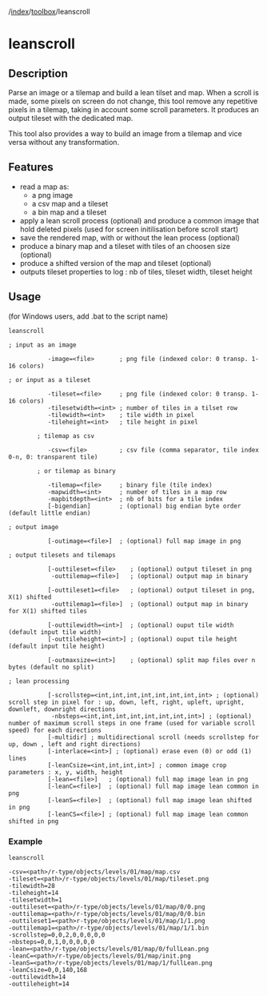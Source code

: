 /[index]/[toolbox]/leanscroll

[index]: ../../../../readme.md
[toolbox]: ../../../../docs/toolbox.md

# leanscroll
## Description
Parse an image or a tilemap and build a lean tilset and map.
When a scroll is made, some pixels on screen do not change, this tool remove any repetitive pixels in a tilemap, taking in account some scroll parameters.
It produces an output tileset with the dedicated map.

This tool also provides a way to build an image from a tilemap and vice versa without any transformation.

## Features
* read a map as:
    - a png image
    - a csv map and a tileset
    - a bin map and a tileset
* apply a lean scroll process (optional) and produce a common image that hold deleted pixels (used for screen initilisation before scroll start)
* save the rendered map, with or without the lean process (optional)
* produce a binary map and a tileset with tiles of an choosen size (optional)
* produce a shifted version of the map and tileset (optional)
* outputs tileset properties to log : nb of tiles, tileset width, tileset height

## Usage

(for Windows users, add .bat to the script name)

```
leanscroll 

; input as an image

           -image=<file>       ; png file (indexed color: 0 transp. 1-16 colors)

; or input as a tileset

           -tileset=<file>     ; png file (indexed color: 0 transp. 1-16 colors)
           -tilesetwidth=<int> ; number of tiles in a tilset row
           -tilewidth=<int>    ; tile width in pixel
           -tileheight=<int>   ; tile height in pixel

        ; tilemap as csv

           -csv=<file>         ; csv file (comma separator, tile index 0-n, 0: transparent tile)

        ; or tilemap as binary

           -tilemap=<file>     ; binary file (tile index)
           -mapwidth=<int>     ; number of tiles in a map row
           -mapbitdepth=<int>  ; nb of bits for a tile index
           [-bigendian]        ; (optional) big endian byte order (default little endian)

; output image

           [-outimage=<file>]  ; (optional) full map image in png

; output tilesets and tilemaps

           [-outtileset=<file>    ; (optional) output tileset in png
            -outtilemap=<file>]   ; (optional) output map in binary

           [-outtileset1=<file>   ; (optional) output tileset in png, X(1) shifted
            -outtilemap1=<file>]  ; (optional) output map in binary for X(1) shifted tiles

           [-outtilewidth=<int>]  ; (optional) ouput tile width (default input tile width)
           [-outtileheight=<int>] ; (optional) ouput tile height (default input tile height)

           [-outmaxsize=<int>]    ; (optional) split map files over n bytes (default no split)

; lean processing

           [-scrollstep=<int,int,int,int,int,int,int,int> ; (optional) scroll step in pixel for : up, down, left, right, upleft, upright, downleft, downright directions
            -nbsteps=<int,int,int,int,int,int,int,int>] ; (optional) number of maximum scroll steps in one frame (used for variable scroll speed) for each directions
           [-multidir] ; multidirectional scroll (needs scrollstep for up, down , left and right directions)
           [-interlace=<int>] ; (optional) erase even (0) or odd (1) lines
           [-leanCsize=<int,int,int,int>] ; common image crop parameters : x, y, width, height
           [-lean=<file>]   ; (optional) full map image lean in png
           [-leanC=<file>]  ; (optional) full map image lean common in png
           [-leanS=<file>]  ; (optional) full map image lean shifted in png
           [-leanCS=<file>] ; (optional) full map image lean common shifted in png
```

### Example

```
leanscroll

-csv=<path>/r-type/objects/levels/01/map/map.csv
-tileset=<path>/r-type/objects/levels/01/map/tileset.png
-tilewidth=28
-tileheight=14
-tilesetwidth=1
-outtileset=<path>/r-type/objects/levels/01/map/0/0.png
-outtilemap=<path>/r-type/objects/levels/01/map/0/0.bin
-outtileset1=<path>r-type/objects/levels/01/map/1/1.png
-outtilemap1=<path>/r-type/objects/levels/01/map/1/1.bin
-scrollstep=0,0,2,0,0,0,0,0
-nbsteps=0,0,1,0,0,0,0,0
-lean=<path>/r-type/objects/levels/01/map/0/fullLean.png
-leanC=<path>/r-type/objects/levels/01/map/init.png
-leanS=<path>/r-type/objects/levels/01/map/1/fullLean.png
-leanCsize=0,0,140,168
-outtilewidth=14
-outtileheight=14
```